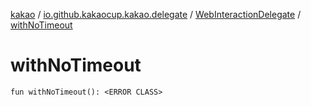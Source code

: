 [kakao](../../index.md) / [io.github.kakaocup.kakao.delegate](../index.md) / [WebInteractionDelegate](index.md) / [withNoTimeout](./with-no-timeout.md)

# withNoTimeout

`fun withNoTimeout(): <ERROR CLASS>`